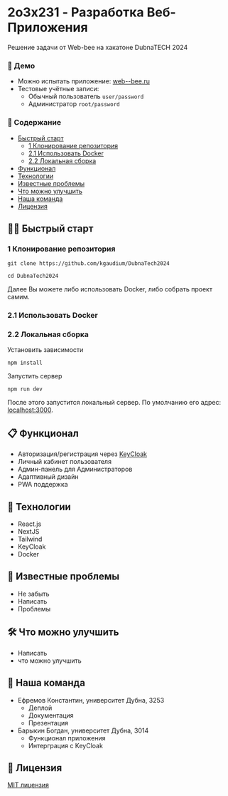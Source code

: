 # 2o3x231 - Разработка Веб-Приложения
Решение задачи от Web-bee на хакатоне DubnaTECH 2024

### 🚀 Демо
- Можно испытать приложение: [web--bee.ru](http://web--bee.ru:8080/)
- Тестовые учётные записи:
  - Обычный пользователь `user/password`
  - Администратор `root/password`
 
### 📖 Содержание
- [Быстрый старт](#%EF%B8%8F-быстрый-старт)
  - [1 Клонирование репозитория](#1-клонирование-репозитория)
  - [2.1 Использовать Docker](#21-использовать-docker)
  - [2.2 Локальная сборка](#22-локальная-сборка)
- [Функционал](#-функционал)
- [Технологии](#-технологии)
- [Известные проблемы](#-известные-проблемы)
- [Что можно улучшить](#%EF%B8%8F-что-можно-улучшить)
- [Наша команда](#-наша-команда)
- [Лицензия](#-лицензия)

## 🏃‍♂️ Быстрый старт
### 1 Клонирование репозитория
```
git clone https://github.com/kgaudium/DubnaTech2024
```
```
cd DubnaTech2024
```

Далее Вы можете либо использовать Docker, либо собрать проект самим.
### 2.1 Использовать Docker

### 2.2 Локальная сборка
Установить зависимости
```
npm install
```
Запустить сервер
```
npm run dev
```
После этого запустится локальный сервер. По умолчанию его адрес: [localhost:3000](http://localhost:3000).

## 📋 Функционал
- Авторизация/регистрация через [KeyCloak](https://www.keycloak.org/)
- Личный кабинет пользователя
- Админ-панель для Администраторов
- Адаптивный дизайн
- PWA поддержка

## 🧰 Технологии
- React.js
- NextJS
- Tailwind
- KeyCloak
- Docker

## 🚧 Известные проблемы
- Не забыть
- Написать
- Проблемы

## 🛠️ Что можно улучшить
- Написать
- что можно улучшить

## 👥 Наша команда
- Ефремов Константин, университет Дубна, 3253
  - Деплой
  - Документация
  - Презентация
- Барыкин Богдан, университет Дубна, 3014
  - Функционал приложения
  - Интерграция с KeyCloak
 
## 📝 Лицензия
[MIT лицензия](LICENSE)
